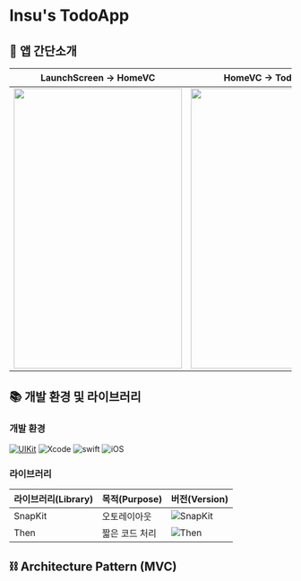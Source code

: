 # Insu's TodoApp

## 📱 앱 간단소개

| LaunchScreen -> HomeVC | HomeVC -> TodoListVC | HomeVC -> TodoCompletedVC | Todo 추가 |
| --------------- | --------------- | --------------- | --------------- |
| <img src = "https://github.com/Insuuu24/Insu-TodoApp/assets/117909631/d3f35d0b-a67a-4d4a-895d-d7050fb930d8" width = "300" height = "500"/> | <img src = "https://github.com/Insuuu24/Insu-TodoApp/assets/117909631/5c6a5aa3-9b58-411d-a773-f7fc60f9b44b" width = "300" height = "500"/> | <img src = "https://github.com/Insuuu24/Insu-TodoApp/assets/117909631/51f536b6-3cc6-4cdd-8db7-d51994c83d04" width = "300" height = "500"/>  | <img src = "https://github.com/Insuuu24/Insu-TodoApp/assets/117909631/d6a0e531-6b5b-413a-a669-86a157f4464d" width = "300" height = "500"/>  |


## 📚 개발 환경 및 라이브러리

### 개발 환경

[![UIKit](https://img.shields.io/badge/UIKit-iOS-black.svg?style=square)](https://swift.org) ![Xcode](https://img.shields.io/badge/Xcode-14.3.1-blue) ![swift](https://img.shields.io/badge/swift-5.8.1-orange) ![iOS](https://img.shields.io/badge/iOS-15.0-yellow)

### 라이브러리

| 라이브러리(Library) | 목적(Purpose)            | 버전(Version)                                                |
| ------------------- | ------------------------ | ------------------------------------------------------------ |
| SnapKit             | 오토레이아웃             | ![SnapKit](https://img.shields.io/badge/SnapKit-5.6.0-skyblue) |
| Then                | 짧은 코드 처리           | ![Then](https://img.shields.io/badge/Then-3.0.0-white) |

## ⛓️ Architecture Pattern (MVC)
